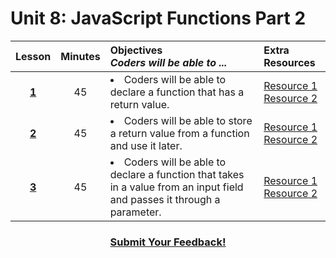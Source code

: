 # Unit 8: JavaScript Functions Part 2




|Lesson|Minutes|Objectives <br> *Coders will be able to ...*|Extra Resources|
|:-------:|:-------:|:-------|:-------|
|[**1**]()|45| <li>Coders will be able to declare a function that has a return value.</li>|[Resource 1]()<br>[Resource 2]()|
|[**2**]()|45|<li>Coders will be able to store a return value from a function and use it later.</li>|[Resource 1]()<br>[Resource 2]()|
|[**3**]()|45|<li> Coders will be able to declare a function that takes in a value from an input field and passes it through a parameter.</li>|[Resource 1]()<br>[Resource 2]()|


<h3 align="center"><a href="https://docs.google.com/forms/d/e/1FAIpQLSfx0wkLyw_jSOhWR2yY8GTR8TV2NXYZc40us7aPHnl9bO6WAQ/viewform">Submit Your Feedback!</a></h3>


